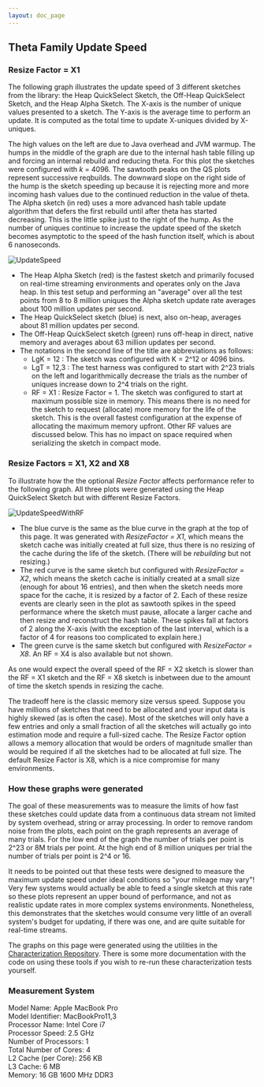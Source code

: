 ```yaml
---
layout: doc_page
---
```

<!--
    Licensed to the Apache Software Foundation (ASF) under one
    or more contributor license agreements.  See the NOTICE file
    distributed with this work for additional information
    regarding copyright ownership.  The ASF licenses this file
    to you under the Apache License, Version 2.0 (the
    "License"); you may not use this file except in compliance
    with the License.  You may obtain a copy of the License at

      http://www.apache.org/licenses/LICENSE-2.0

    Unless required by applicable law or agreed to in writing,
    software distributed under the License is distributed on an
    "AS IS" BASIS, WITHOUT WARRANTIES OR CONDITIONS OF ANY
    KIND, either express or implied.  See the License for the
    specific language governing permissions and limitations
    under the License.
-->
## Theta Family Update Speed

### Resize Factor = X1
The following graph illustrates the update speed of 3 different sketches from the library: the Heap QuickSelect Sketch, the Off-Heap QuickSelect Sketch, and the Heap Alpha Sketch.
The X-axis is the number of unique values presented to a sketch. The Y-axis is the average time to perform an update.  It is computed as the total time to update X-uniques divided by X-uniques.

The high values on the left are due to Java overhead and JVM warmup.  The humps in the middle of the graph are due to the internal hash table filling up and forcing an internal rebuild and reducing theta.  For this plot the sketches were configured with <i>k</i> = 4096. 
The sawtooth peaks on the QS plots represent successive reqbuilds.  The downward slope on the right side of the hump is the sketch speeding up because it is rejecting more and more incoming hash values due to the continued reduction in the value of theta.
The Alpha sketch (in red) uses a more advanced hash table update algorithm that defers the first rebuild until after theta has started decreasing.  This is the little spike just to the right of the hump.
As the number of uniques continue to increase the update speed of the sketch becomes asymptotic to the speed of the hash function itself, which is about 6 nanoseconds.  

<img class="doc-img-full" src="{{site.docs_img_dir}}/theta/UpdateSpeed.png" alt="UpdateSpeed" />

 * The Heap Alpha Sketch (red) is the fastest sketch and primarily focused on real-time streaming environments and operates only on the Java heap.
In this test setup and performing an "average" over all the test points from 8 to 8 million uniques the Alpha sketch update rate averages about 100 million updates per second.
 * The Heap QuickSelect sketch (blue) is next, also on-heap, averages about 81 million updates per second.
 * The Off-Heap QuickSelect sketch (green) runs off-heap in direct, native memory and averages about 63 million updates per second.
 * The notations in the second line of the title are abbreviations as follows:
     * LgK = 12 : The sketch was configured with K = 2^12 or 4096 bins.
     * LgT = 12,3 : The test harness was configured to start with 2^23 trials on the left and logarithmically decrease the trials as the number of uniques increase down to 2^4 trials on the right.
     * RF = X1 : Resize Factor = 1. The sketch was configured to start at maximum possible size in memory. This means there is no need for the sketch to request (allocate) more memory for the life of the sketch. This is the overall fastest configuration at the expense of allocating the maximum memory upfront. Other RF values are discussed below.  This has no impact on space required when serializing the sketch in compact mode.  


### Resize Factors = X1, X2 and X8
To illustrate how the the optional <i>Resize Factor</i> affects performance refer to the following graph.  All three plots were generated using the Heap QuickSelect Sketch but with different Resize Factors.

<img class="doc-img-full" src="{{site.docs_img_dir}}/theta/UpdateSpeedWithRF.png" alt="UpdateSpeedWithRF" />

* The blue curve is the same as the blue curve in the graph at the top of this page. 
It was generated with <i>ResizeFactor = X1</i>, which means the sketch cache was initially created at full size, thus there is no resizing of the cache during the life of the sketch.  (There will be <i>rebuilding</i> but not resizing.)
* The red curve is the same sketch but configured with <i>ResizeFactor = X2</i>, which means the sketch cache is initially created at a small size (enough for about 16 entries), and then when the sketch needs more space for the cache, it is resized by a factor of 2. Each of these resize events are clearly seen in the plot as sawtooth spikes in the speed performance where the sketch must pause, allocate a larger cache and then resize and reconstruct the hash table.  These spikes fall at factors of 2 along the X-axis (with the exception of the last interval, which is a factor of 4 for reasons too complicated to explain here.)
* The green curve is the same sketch but configured with <i>ResizeFactor = X8</i>.  An RF = X4 is also available but not shown.  

As one would expect the overall speed of the RF = X2 sketch is slower than the RF = X1 sketch and the RF = X8 sketch is inbetween due to the amount of time the sketch spends in resizing the cache.

The tradeoff here is the classic memory size versus speed.  Suppose you have millions of sketches that need to be allocated and your input data is highly skewed (as is often the case).  Most of the sketches will only have a few entries and only a small fraction of all the sketches will actually go into estimation mode and require a full-sized cache.  The Resize Factor option allows a memory allocation that would be orders of magnitude smaller than would be required if all the sketches had to be allocated at full size.  The default Resize Factor is X8, which is a nice compromise for many environments.

### How these graphs were generated
The goal of these measurements was to measure the limits of how fast these sketches could update data from a continuous data stream not limited by system overhead, string or array processing. In order to remove random noise from the plots, each point on the graph represents an average of many trials.  For the low end of the graph the number of trials per point is 2^23 or 8M trials per point. At the high end of 8 million uniques per trial the number of trials per point is 2^4 or 16.  

It needs to be pointed out that these tests were designed to measure the maximum update speed under ideal conditions so "your mileage may vary"!
Very few systems would actually be able to feed a single sketch at this rate so these plots represent an upper bound of performance, and not as realistic update rates in more complex systems environments. Nonetheless, this demonstrates that the sketches would consume very little of an overall system's budget for updating, if there was one, and are quite suitable for real-time streams.

The graphs on this page were generated using the utilities in the 
[Characterization Repository](https://github.com/apache/datasketches-characterization).
There is some more documentation with the code on using these tools if you wish to re-run these characterization tests yourself.


### Measurement System
  Model Name:	Apple MacBook Pro<br>
  Model Identifier:	MacBookPro11,3<br>
  Processor Name:	Intel Core i7<br>
  Processor Speed:	2.5 GHz<br>
  Number of Processors:	1<br>
  Total Number of Cores:	4<br>
  L2 Cache (per Core):	256 KB<br>
  L3 Cache:	6 MB<br>
  Memory:	16 GB 1600 MHz DDR3
